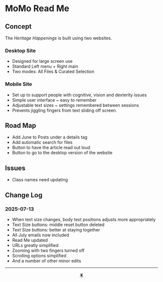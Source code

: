 # MoMo Read Me

## Concept

The _Heritage Happenings_ is built using two websites.

### Desktop Site

* Designed for large screen use
* Standard Left menu + Right main
* Two modes: All Files & Curated Selection

### Mobile Site

* Set up to support people with cognitive, vision and dexterity issues
* Simple user interface ~ easy to remember
* Adjustable text sizes ~ settings remembered between sessions
* Prevents jiggling fingers from text sliding off screen.

## Road Map

* Add June to Posts under a details tag
* Add automatic search for files
* Button to have the article read out loud
* Button to go to the desktop version of the website

## Issues

* Class names need updating

## Change Log

### 2025-07-13

* When text size changes, body text positions adjusts more appropriately
* Text Size buttons: middle reset button deleted
* Text Size buttons: better at staying together
* All July emails now included
* Read Me updated
* URLs greatly simplified
* Zooming with two fingers turned off
* Scrolling options simplified
* And a number of other minor edits

***

<center title="Hello! Click me to go up to the top"><a class="aDingbat" href="javascript:window.scrollTo(0,0);"> ❦ </a></center>
